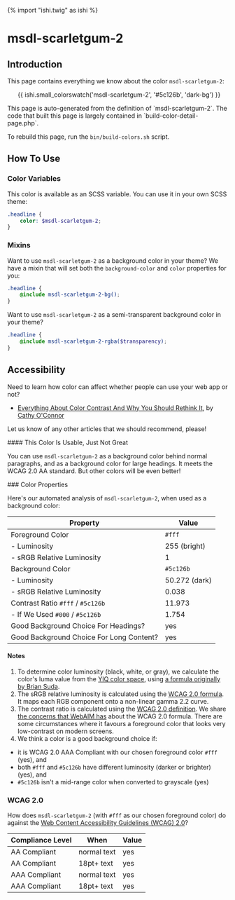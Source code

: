 {% import "ishi.twig" as ishi %}
# msdl-scarletgum-2

## Introduction

This page contains everything we know about the color `msdl-scarletgum-2`:

<div class="grid">
    <div class="cell">
        <div class="swatch">
            <ul>
                {{ ishi.small_colorswatch('msdl-scarletgum-2', '#5c126b', 'dark-bg') }}
            </ul>
        </div>
    </div>
</div>

<div class="callout attention" markdown="1">
This page is auto-generated from the definition of `msdl-scarletgum-2`. The code that built this page is largely contained in `build-color-detail-page.php`.

To rebuild this page, run the `bin/build-colors.sh` script.
</div>

## How To Use

### Color Variables

This color is available as an SCSS variable. You can use it in your own SCSS theme:

```scss
.headline {
    color: $msdl-scarletgum-2;
}
```

### Mixins

Want to use `msdl-scarletgum-2` as a background color in your theme? We have a mixin that will set both the `background-color` and `color` properties for you:

```scss
.headline {
    @include msdl-scarletgum-2-bg();
}
```

Want to use `msdl-scarletgum-2` as a semi-transparent background color in your theme?

```scss
.headline {
    @include msdl-scarletgum-2-rgba($transparency);
}
```

## Accessibility

Need to learn how color can affect whether people can use your web app or not?

* [Everything About Color Contrast And Why You Should Rethink It](https://www.smashingmagazine.com/2014/10/color-contrast-tips-and-tools-for-accessibility/), by [Cathy O'Connor](http://www.twitter.com/cagocon)

Let us know of any other articles that we should recommend, please!
<div class="callout warning" markdown="1">
#### This Color Is Usable, Just Not Great

You can use `msdl-scarletgum-2` as a background color behind normal paragraphs, and as a background color for large headings. It meets the WCAG 2.0 AA standard. But other colors will be even better!
</div>
### Color Properties

Here's our automated analysis of `msdl-scarletgum-2`, when used as a background color:

Property | Value
---------|------
Foreground Color | `#fff`
- Luminosity | 255 (bright)
- sRGB Relative Luminosity | 1
Background Color | `#5c126b`
- Luminosity | 50.272 (dark)
- sRGB Relative Luminosity | 0.038
Contrast Ratio `#fff` / `#5c126b` | 11.973
- If We Used `#000` / `#5c126b` | 1.754
Good Background Choice For Headings? | yes
Good Background Choice For Long Content? | yes

#### Notes

1. To determine color luminosity (black, white, or gray), we calculate the color's luma value from the [YIQ color space](https://en.wikipedia.org/wiki/YIQ), using [a formula originally by Brian Suda](https://24ways.org/2010/calculating-color-contrast/).
1. The sRGB relative luminosity is calculated using the [WCAG 2.0 formula](https://www.w3.org/TR/WCAG20/#relativeluminancedef). It maps each RGB component onto a non-linear gamma 2.2 curve.
1. The contrast ratio is calculated using the [WCAG 2.0 definition](https://www.w3.org/TR/2008/REC-WCAG20-20081211/#contrast-ratiodef). We share [the concerns that WebAIM has](http://webaim.org/blog/wcag-2-1-feedback/) about the WCAG 2.0 formula. There are some circumstances where it favours a foreground color that looks very low-contrast on modern screens.
1. We think a color is a good background choice if:
  - it is WCAG 2.0 AAA Compliant with our chosen foreground color `#fff` (yes), and
  - both `#fff` and `#5c126b` have different luminosity (darker or brighter) (yes), and
  - `#5c126b` isn't a mid-range color when converted to grayscale (yes)

### WCAG 2.0

How does `msdl-scarletgum-2` (with `#fff` as our chosen foreground color) do against the [Web Content Accessibility Guidelines (WCAG) 2.0](https://www.w3.org/TR/WCAG20/)?

Compliance Level | When | Value
-----------------|------|------
AA Compliant | normal text | yes
AA Compliant | 18pt+ text | yes
AAA Compliant | normal text | yes
AAA Compliant | 18pt+ text | yes